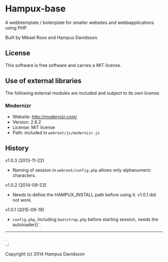 Hampux-base
=========

A webbtemplate / boilerplate for smaller websites and webbapplications using PHP.

Built by Mikael Roos and Hampus Davidsson.

License 
------------------

This software is free software and carries a MIT license.



Use of external libraries
-----------------------------------

The following external modules are included and subject to its own license.



### Modernizr
* Website: http://modernizr.com/
* Version: 2.6.2
* License: MIT license 
* Path: included in `webroot/js/modernizr.js`



History
-----------------------------------


v1.0.3 (2013-11-22)

* Naming of session in `webroot/config.php` allows only alphanumeric characters.


v1.0.2 (2014-09-23)

* Needs to define the HAMPUX_INSTALL path before using it. v1.0.1 did not work.


v1.0.1 (2015-09-19)

* `config.php`, including `bootstrap.php` before starting session, needs the autoloader()`.


------------------
 .  
..:

Copyright (c) 2014 Hampus Davidsson



